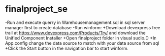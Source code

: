 # finalproject_se
-Run and execute querry in Warehousemanagement.sql in sql server manager first to create database
-Run winform:
	+Download devexpress free trail at https://www.devexpress.com/Products/Try/ and download the Unified Component Installer
	+Open finalproject folder in visual sudio.D
	+In App.config change the data source <add name="finalproject.Properties.Settings.Warehousemanagement"
connectionString="Data Source=(local)\SQLEXPRESS;Initial Catalog=Warehousemanagement;Integrated Security=True"
providerName="System.Data.SqlClient" /> to match with your data source from sql
	+Click the Start button in the navigation bar to start winform.
	
